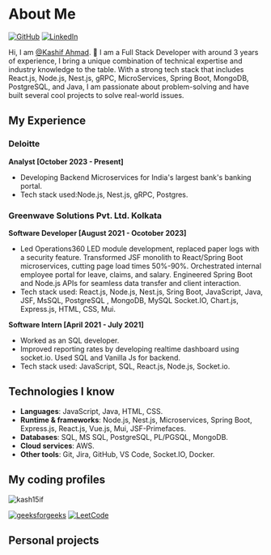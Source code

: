 # About Me

[![GitHub](https://img.shields.io/badge/GitHub-%40kash15if-239a3b.svg)](https://github.com/kash15if)
[![LinkedIn](https://img.shields.io/badge/Linkedin-%40kash15if-0c66c3.svg)](https://www.linkedin.com/in/kash15if)

Hi, I am [@Kashif Ahmad](https://github.com/kash15if). 👋 I am a Full Stack Developer with around 3 years of experience, I bring a unique combination of technical expertise and industry knowledge to the table. With a strong tech stack that includes React.js, Node.js, Nest.js, gRPC, MicroServices, Spring Boot, MongoDB, PostgreSQL, and Java, I am passionate about problem-solving and have built several cool projects to solve real-world issues.

## My Experience

### Deloitte
**Analyst [October 2023 - Present]**
- Developing Backend Microservices for India's largest bank's banking portal.
- Tech stack used:Node.js, Nest.js, gRPC, Postgres.

### Greenwave Solutions Pvt. Ltd. Kolkata

**Software Developer [August 2021 - Ocotober 2023]**
- Led Operations360 LED module development, replaced paper logs with a security feature. Transformed JSF monolith to React/Spring Boot microservices, cutting page load times 50%-90%. Orchestrated internal employee portal for leave, claims, and salary. Engineered Spring Boot and Node.js APIs for seamless data transfer and client interaction.
- Tech stack used: React.js, Node.js, Nest.js, Sring Boot, JavaScript, Java, JSF, MsSQL, PostgreSQL , MongoDB, MySQL Socket.IO,
  Chart.js, Express.js, HTML, CSS, Mui.

**Software Intern [April 2021 - July 2021]**
- Worked as an SQL developer.
- Improved reporting rates by developing realtime dashboard using socket.io. Used SQL and Vanilla Js for backend.
- Tech stack used: JavaScript, SQL, React.js, Node.js, Socket.io.

## Technologies I know

- **Languages**: JavaScript, Java, HTML, CSS.
- **Runtime & frameworks**: Node.js, Nest.js, Microservices, Spring Boot, Express.js, React.js, Vue.js, Mui, JSF-Primefaces.
- **Databases**: SQL, MS SQL, PostgreSQL, PL/PGSQL, MongoDB.
- **Cloud services**: AWS.
- **Other tools**: Git, Jira, GitHub, VS Code, Socket.IO, Docker.

## My coding profiles

<p><img align="center" src="https://github-readme-stats.vercel.app/api/top-langs?username=kash15if&show_icons=true&locale=en&layout=compact" alt="kash15if" /></p>

[![geeksforgeeks](https://img.shields.io/badge/geeksforgeeks-%40Kash15if-0c66c3.svg)](https://auth.geeksforgeeks.org/user/kash15if)
[![LeetCode](https://img.shields.io/badge/LeetCode-%40Kash15if-0c66c3.svg)](https://leetcode.com/Kash15if/)

## Personal projects
